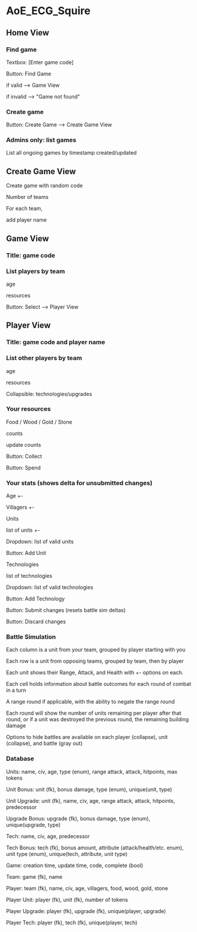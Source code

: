 # AoE_ECG_Squire

## Home View

### Find game

Textbox: [Enter game code]

Button: Find Game

if valid --> Game View

if invalid --> "Game not found"

### Create game

Button: Create Game --> Create Game View

### Admins only: list games

List all ongoing games by timestamp created/updated

## Create Game View

Create game with random code

Number of teams

For each team,

add player name

## Game View

### Title: game code

### List players by team

age

resources

Button: Select --> Player View

## Player View

### Title: game code and player name

### List other players by team

age

resources

Collapsible: technologies/upgrades

### Your resources

Food / Wood / Gold / Stone

counts

update counts

Button: Collect

Button: Spend

### Your stats (shows delta for unsubmitted changes)

Age +-

Villagers +-

Units

list of units +-

Dropdown: list of valid units

Button: Add Unit

Technologies

list of technologies

Dropdown: list of valid technologies

Button: Add Technology

Button: Submit changes (resets battle sim deltas)

Button: Discard changes

### Battle Simulation

Each column is a unit from your team, grouped by player starting with you

Each row is a unit from opposing teams, grouped by team, then by player

Each unit shows their Range, Attack, and Health with +- options on each.

Each cell holds information about battle outcomes for each round of combat in a turn

A range round if applicable, with the ability to negate the range round

Each round will show the number of units remaining per player after that round, or if a unit was destroyed the previous round, the remaining building damage

Options to hide battles are available on each player (collapse), unit (collapse), and battle (gray out)

### Database

Units: name, civ, age, type (enum), range attack, attack, hitpoints, max tokens

Unit Bonus: unit (fk), bonus damage, type (enum), unique(unit, type)

Unit Upgrade: unit (fk), name, civ, age, range attack, attack, hitpoints, predecessor

Upgrade Bonus: upgrade (fk), bonus damage, type (enum), unique(upgrade, type)

Tech: name, civ, age, predecessor

Tech Bonus: tech (fk), bonus amount, attribute (attack/health/etc. enum), unit type (enum), unique(tech, attribute, unit type)

Game: creation time, update time, code, complete (bool)

Team: game (fk), name

Player: team (fk), name, civ, age, villagers, food, wood, gold, stone

Player Unit: player (fk), unit (fk), number of tokens

Player Upgrade: player (fk), upgrade (fk), unique(player, upgrade)

Player Tech: player (fk), tech (fk), unique(player, tech)
